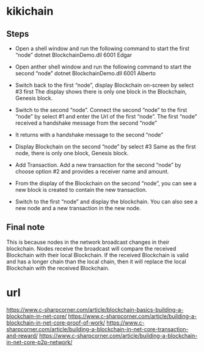 # kikichain

## Steps
* Open a shell window and run the following command to start the first “node”
dotnet BlockchainDemo.dll 6001 Edgar

* Open anther shell window and run the following command to start the second “node”
dotnet BlockchainDemo.dll 6001 Alberto

* Switch back to the first “node”, display Blockchain on-screen by select #3 first
The display shows there is only one block in the Blockchain, Genesis block.

* Switch to the second “node”. Connect the second “node” to the first “node” by select #1 and enter the Url of the first “node”. The first “node” received a handshake message from the second “node”

* It returns with a handshake message to the second “node”

* Display Blockchain on the second “node” by select #3
Same as the first node, there is only one block, Genesis block.

* Add Transaction. Add a new transaction for the second “node” by choose option #2 and provides a receiver name and amount.

* From the display of the Blockchain on the second “node”, you can see a new block is created to contain the new transaction.

* Switch to the first “node” and display the blockchain. You can also see a new node and a new transaction in the new node.

## Final note
This is because nodes in the network broadcast changes in their blockchain. Nodes receive the broadcast will compare the received Blockchain with their local Blockchain. If the received Blockchain is valid and has a longer chain than the local chain, then it will replace the local Blockchain with the received Blockchain.

# url
https://www.c-sharpcorner.com/article/blockchain-basics-building-a-blockchain-in-net-core/
https://www.c-sharpcorner.com/article/building-a-blockchain-in-net-core-proof-of-work/
https://www.c-sharpcorner.com/article/building-a-blockchain-in-net-core-transaction-and-reward/
https://www.c-sharpcorner.com/article/building-a-blockchain-in-net-core-p2p-network/






